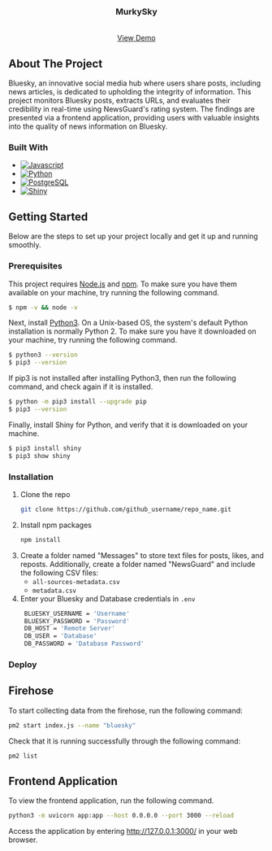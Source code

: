 <a name="readme-top"></a>
<br />
<div align="center">
<h3 align="center">MurkySky</h3>

  <p align="center">
    <br />
    <a href="https://csdl.umd.edu/murkysky/">View Demo</a>
  </p>
</div>

## About The Project

Bluesky, an innovative social media hub where users share posts, including news articles, is dedicated to upholding the integrity of information. This project monitors Bluesky posts, extracts URLs, and evaluates their credibility in real-time using NewsGuard's rating system. The findings are presented via a frontend application, providing users with valuable insights into the quality of news information on Bluesky.

### Built With

* [![Javascript][Javascript]][Javascript-url]
* [![Python][Python]][Python-url]
* [![PostgreSQL][PostgreSQL]][PostgreSQL-url]
* [![Shiny][Shiny]][Shiny-url]

## Getting Started

Below are the steps to set up your project locally and get it up and running smoothly.

### Prerequisites

This project requires [Node.js](http://nodejs.org/) and [npm](https://npmjs.org/). To make sure you have them available on your machine, try running the following command.
```sh
$ npm -v && node -v
```
Next, install [Python3](https://www.python.org/downloads/). On a Unix-based OS, the system's default Python installation is normally Python 2. To make sure you have it downloaded on your machine, try running the following command.
```sh
$ python3 --version
$ pip3 --version
```

If pip3 is not installed after installing Python3, then run the following command, and check again if it is installed.
```sh
$ python -m pip3 install --upgrade pip
$ pip3 --version
```

Finally, install Shiny for Python, and verify that it is downloaded on your machine.
```sh
$ pip3 install shiny
$ pip3 show shiny
```

### Installation

1. Clone the repo
   ```sh
   git clone https://github.com/github_username/repo_name.git
   ```
2. Install npm packages
   ```sh
   npm install
   ```
3. Create a folder named "Messages" to store text files for posts, likes, and reposts. Additionally, create a folder named "NewsGuard" and include the following CSV files:
    * `all-sources-metadata.csv`
    * `metadata.csv` 
4. Enter your Bluesky and Database credentials in `.env`
   ```sh
    BLUESKY_USERNAME = 'Username'
    BLUESKY_PASSWORD = 'Password'
    DB_HOST = 'Remote Server'
    DB_USER = 'Database'
    DB_PASSWORD = 'Database Password'
   ```

### Deploy

## Firehose

To start collecting data from the firehose, run the following command:
   ```sh
   pm2 start index.js --name "bluesky"
   ```
Check that it is running successfully through the following command:
   ```sh
   pm2 list
   ```
## Frontend Application
To view the frontend application, run the following command.
   ```sh
   python3 -m uvicorn app:app --host 0.0.0.0 --port 3000 --reload
   ```
Access the application by entering http://127.0.0.1:3000/ in your web browser.


<!-- MARKDOWN LINKS & IMAGES -->
[Javascript]: https://shields.io/badge/JavaScript-F7DF1E?logo=JavaScript&logoColor=000&style=flat-square
[Javascript-url]: https://www.javascript.com/
[Python]: https://img.shields.io/badge/python-3670A0?style=for-the-badge&logo=python&logoColor=ffdd54
[Python-url]: https://www.python.org/
[PostgreSQL]: https://img.shields.io/badge/postgresql-4169e1?style=for-the-badge&logo=postgresql&logoColor=white
[PostgreSQL-url]: https://www.postgresql.org/
[Shiny]: https://img.shields.io/badge/Shiny-shinyapps.io-blue?style=flat&labelColor=white&&logoColor=blue
[Shiny-url]: https://shiny.posit.co/
